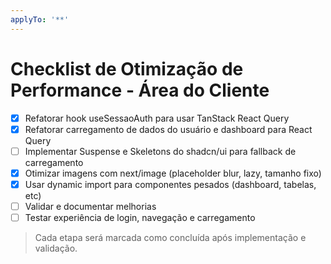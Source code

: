 ```yaml
---
applyTo: '**'
---
```


# Checklist de Otimização de Performance - Área do Cliente

- [x] Refatorar hook useSessaoAuth para usar TanStack React Query
- [x] Refatorar carregamento de dados do usuário e dashboard para React Query
- [ ] Implementar Suspense e Skeletons do shadcn/ui para fallback de carregamento
- [x] Otimizar imagens com next/image (placeholder blur, lazy, tamanho fixo)
- [x] Usar dynamic import para componentes pesados (dashboard, tabelas, etc)
- [ ] Validar e documentar melhorias
- [ ] Testar experiência de login, navegação e carregamento

> Cada etapa será marcada como concluída após implementação e validação.

